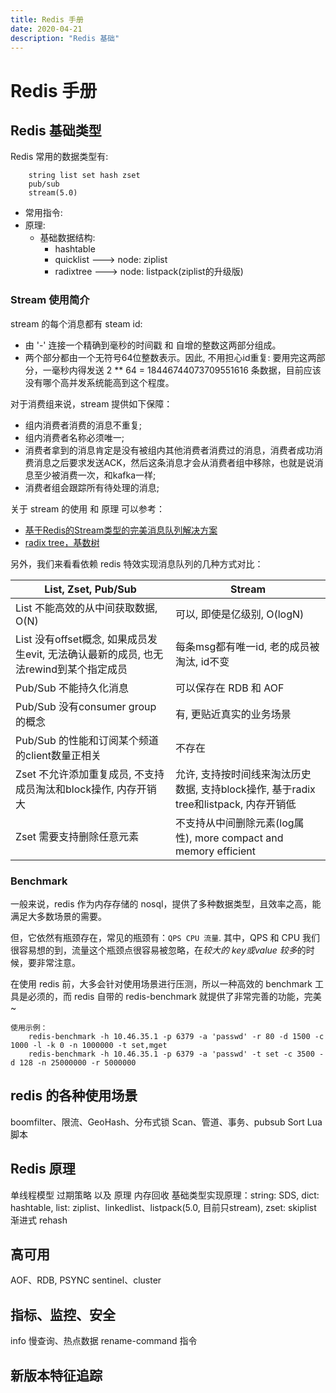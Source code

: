 ```yaml
---
title: Redis 手册
date: 2020-04-21
description: "Redis 基础"
---
```


# Redis 手册

## Redis 基础类型
Redis 常用的数据类型有: 
``` 
    string list set hash zset 
    pub/sub 
    stream(5.0) 
```

- 常用指令:
- 原理:
    + 基础数据结构:
        - hashtable
        - quicklist ---> node: ziplist
        - radixtree ---> node: listpack(ziplist的升级版)

### Stream 使用简介
stream 的每个消息都有 steam id: 
- 由 '-' 连接一个精确到毫秒的时间戳 和 自增的整数这两部分组成。 
- 两个部分都由一个无符号64位整数表示。因此, 不用担心id重复: 要用完这两部分，一毫秒内得发送 2 ** 64 = 18446744073709551616 条数据，目前应该没有哪个高并发系统能高到这个程度。

对于消费组来说，stream 提供如下保障：
+ 组内消费者消费的消息不重复;
+ 组内消费者名称必须唯一;
+ 消费者拿到的消息肯定是没有被组内其他消费者消费过的消息，消费者成功消费消息之后要求发送ACK，然后这条消息才会从消费者组中移除，也就是说消息至少被消费一次，和kafka一样;
+ 消费者组会跟踪所有待处理的消息;

关于 stream 的使用 和 原理 可以参考：
+ [基于Redis的Stream类型的完美消息队列解决方案](https://zhuanlan.zhihu.com/p/60501638)
+ [radix tree，基数树](http://www.hellokang.net/algorithm/radix-tree.html)

另外，我们来看看依赖 redis 特效实现消息队列的几种方式对比：

| List, Zset, Pub/Sub | Stream |
| ------------------- | ------ |
| List 不能高效的从中间获取数据, O(N) | 可以, 即使是亿级别, O(logN) |
| List 没有offset概念, 如果成员发生evit, 无法确认最新的成员, 也无法rewind到某个指定成员 | 每条msg都有唯一id, 老的成员被淘汰, id不变 |
| Pub/Sub 不能持久化消息 | 可以保存在 RDB 和 AOF |
| Pub/Sub 没有consumer group的概念 | 有, 更贴近真实的业务场景 |
| Pub/Sub 的性能和订阅某个频道的client数量正相关 | 不存在 |
| Zset 不允许添加重复成员, 不支持成员淘汰和block操作, 内存开销大 | 允许, 支持按时间线来淘汰历史数据, 支持block操作, 基于radix tree和listpack, 内存开销低|
| Zset 需要支持删除任意元素 | 不支持从中间删除元素(log属性), more compact and memory efficient |

### Benchmark
一般来说，redis 作为内存存储的 nosql，提供了多种数据类型，且效率之高，能满足大多数场景的需要。

但，它依然有瓶颈存在，常见的瓶颈有：``` QPS CPU 流量 ```.
其中，QPS 和 CPU 我们很容易想的到，流量这个瓶颈点很容易被忽略，在*较大的 key或value 较多*的时候，要非常注意。

在使用 redis 前，大多会针对使用场景进行压测，所以一种高效的 benchmark 工具是必须的，而 redis 自带的 redis-benchmark 就提供了非常完善的功能，完美~ 

```
使用示例：
    redis-benchmark -h 10.46.35.1 -p 6379 -a 'passwd' -r 80 -d 1500 -c 1000 -l -k 0 -n 1000000 -t set,mget
    redis-benchmark -h 10.46.35.1 -p 6379 -a 'passwd' -t set -c 3500 -d 128 -n 25000000 -r 5000000
```

## redis 的各种使用场景
boomfilter、限流、GeoHash、分布式锁
Scan、管道、事务、pubsub
Sort
Lua 脚本

## Redis 原理
单线程模型
过期策略 以及 原理
    内存回收
基础类型实现原理：string: SDS, dict: hashtable, list: ziplist、linkedlist、listpack(5.0, 目前只stream), zset: skiplist
    渐进式 rehash

## 高可用
AOF、RDB, PSYNC
sentinel、cluster

## 指标、监控、安全
info
慢查询、热点数据
rename-command 指令

## 新版本特征追踪
